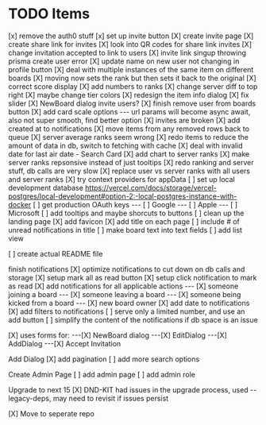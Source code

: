 # TODO Items

[x] remove the auth0 stuff
[x] set up invite button
[X] create invite page
[X] create share link for invites
[X] look into QR codes for share link invites
[X] change invitation accepted to link to users
[X] invite link singup throwing prisma create user error
[X] update name on new user not changing in profile button
[X] deal with multiple instances of the same item on different boards
[X] moving now sets the rank but then sets it back to the original
[X] correct score display
[X] add numbers to ranks
[X] change server diff to top right
[X] maybe change tier colors
[X] redesign the item info dialog
[X] fix slider
[X] NewBoard dialog invite users?
[X] finish remove user from boards button
[X] add card scale options
--- url params will become async await, also not super smooth, find better option
[X] invites are broken
[X] add created at to notifications
[X] move items from any removed rows back to queue
[X] server average ranks seem wrong
[X] redo items to reduce the amount of data in db, switch to fetching with cache
[X] deal with invalid date for last air date - Search Card
[X] add chart to server ranks
[X] make server ranks repsonsive instead of just tooltips
[X] redo ranking and server stuff, db calls are very slow
[X] replace user vs server ranks with all users and server ranks
[X] try context providers for appData
[ ] set up local development database https://vercel.com/docs/storage/vercel-postgres/local-development#option-2:-local-postgres-instance-with-docker
[ ] get production OAuth keys
--- [ ] Google
--- [ ] Apple
--- [ ] Microsoft
[ ] add tooltips and maybe shorcuts to buttons
[ ] clean up the landing page
[X] add favicon
[X] add title on each page
[ ] include # of unread notifications in title
[ ] make board text into text fields
[ ] add list view

[ ] create actual README file

finish notifications
[X] optimize notifications to cut down on db calls and storage
[X] setup mark all as read button
[X] setup click notification to mark as read
[X] add notifications for all applicable actions
--- [X] someone joining a board
--- [X] someone leaving a board
--- [X] someone being kicked from a board
--- [X] new board owner
[X] add date to notifications
[X] add filters to notifications
[ ] serve only a limited number, and use an add button
[ ] simplify the content of the notifications if db space is an issue

[X] uses forms for:
---[X] NewBoard dialog
---[X] EditDialog
---[X] AddDialog
---[X] Accept Invitation

Add Dialog
[X] add pagination
[ ] add more search options

Create Admin Page
[ ] add admin page
[ ] add admin role

Upgrade to next 15
[X] DND-KIT had issues in the upgrade process, used --legacy-deps, may need to revisit if issues persist

[X] Move to seperate repo
